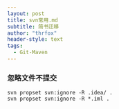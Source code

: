 ```yaml
---
layout: post
title: svn常用.md
subtitle: 简书迁移
author: "thrfox"
header-style: text
tags:
  - Git-Maven
---
```


### 忽略文件不提交
```
svn propset svn:ignore -R .idea/ .  
svn propset svn:ignore -R *.iml .   
```
